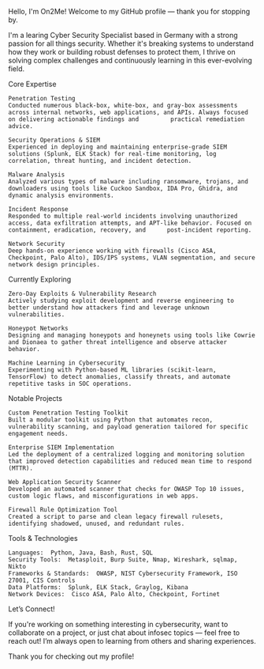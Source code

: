 Hello, I'm On2Me!
Welcome to my GitHub profile — thank you for stopping by. 

I'm a learing Cyber Security Specialist based in Germany with a strong passion for all things security. Whether it's breaking systems to understand how they work or building robust defenses to protect them, I thrive on solving complex challenges and continuously learning in this ever-evolving field. 

Core Expertise  

    Penetration Testing 
    Conducted numerous black-box, white-box, and gray-box assessments across internal networks, web applications, and APIs. Always focused on delivering actionable findings and         practical remediation advice. 

    Security Operations & SIEM 
    Experienced in deploying and maintaining enterprise-grade SIEM solutions (Splunk, ELK Stack) for real-time monitoring, log correlation, threat hunting, and incident detection. 

    Malware Analysis 
    Analyzed various types of malware including ransomware, trojans, and downloaders using tools like Cuckoo Sandbox, IDA Pro, Ghidra, and dynamic analysis environments. 

    Incident Response 
    Responded to multiple real-world incidents involving unauthorized access, data exfiltration attempts, and APT-like behavior. Focused on containment, eradication, recovery, and      post-incident reporting. 

    Network Security 
    Deep hands-on experience working with firewalls (Cisco ASA, Checkpoint, Palo Alto), IDS/IPS systems, VLAN segmentation, and secure network design principles. 
     

Currently Exploring  

    Zero-Day Exploits & Vulnerability Research 
    Actively studying exploit development and reverse engineering to better understand how attackers find and leverage unknown vulnerabilities. 

    Honeypot Networks 
    Designing and managing honeypots and honeynets using tools like Cowrie and Dionaea to gather threat intelligence and observe attacker behavior. 

    Machine Learning in Cybersecurity 
    Experimenting with Python-based ML libraries (scikit-learn, TensorFlow) to detect anomalies, classify threats, and automate repetitive tasks in SOC operations. 
     

Notable Projects  

    Custom Penetration Testing Toolkit 
    Built a modular toolkit using Python that automates recon, vulnerability scanning, and payload generation tailored for specific engagement needs. 

    Enterprise SIEM Implementation 
    Led the deployment of a centralized logging and monitoring solution that improved detection capabilities and reduced mean time to respond (MTTR). 

    Web Application Security Scanner 
    Developed an automated scanner that checks for OWASP Top 10 issues, custom logic flaws, and misconfigurations in web apps. 

    Firewall Rule Optimization Tool 
    Created a script to parse and clean legacy firewall rulesets, identifying shadowed, unused, and redundant rules. 
     

Tools & Technologies  

    Languages:  Python, Java, Bash, Rust, SQL
    Security Tools:  Metasploit, Burp Suite, Nmap, Wireshark, sqlmap, Nikto
    Frameworks & Standards:  OWASP, NIST Cybersecurity Framework, ISO 27001, CIS Controls
    Data Platforms:  Splunk, ELK Stack, Graylog, Kibana
    Network Devices:  Cisco ASA, Palo Alto, Checkpoint, Fortinet
     

Let’s Connect!  

If you're working on something interesting in cybersecurity, want to collaborate on a project, or just chat about infosec topics — feel free to reach out! I’m always open to learning from others and sharing experiences. 

Thank you for checking out my profile!
